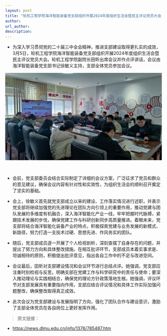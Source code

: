 ```yaml
---
layout: post
title: "轮机工程学院海洋智能装备党支部组织开展2024年度组织生活会暨民主评议党员大会"
author:  
url_author: 
description: 
---
```


- 为深入学习贯彻党的二十届三中全会精神，推进支部建设取得更扎实的成效，3月5日，轮机工程学院海洋智能装备党支部组织开展2024年度组织生活会暨民主评议党员大会。轮机工程学院副院长田昕出席会议并作点评讲话，会议由海洋智能装备党支部书记徐敏义主持，支部全体党员参加会议。

<img src="/lab_images/news/38.png" style="margin: 0 auto;width: 600px;margin-bottom: 30px;">

- 会前，党支部委员会结合实际制定了详细的会议方案，广泛征求了党员和群众的意见建议，确保会议内容有针对性和实效性，为组织生活会的顺利召开奠定了坚实的基础。

- 会上，徐敏义首先就党支部成立以来的建设、工作落实情况进行述职，并表示党支部将继续加强党的先进理论在团队方向引领上的重要作用，推动党建与团队发展的多维度有机融合，深入海洋智能化产业一线，牢牢把握时代脉搏，紧跟技术发展的步伐，确保党建工作与科研创新同步高质量推进。着眼未来，党支部将结合海洋智能化装备产业的特点，积极探索党建与业务发展的新模式、新路径，努力打造一支技术过硬、思想先进、作风务实的团队。

- 随后，党支部成员逐一开展了个人检视剖析，深刻查摆了自身存在的问题，并提出了努力方向和具体整改措施。在相互批评环节，支部成员本着实事求是、坦诚相待的原则，积极提出批评意见，指出各自工作中的不足与改进空间。

- 会议最后，田昕对支部建设情况和会议环节进行总结点评。她强调，党支部应注重时刻检视与反思，明确支部在党建工作与科学研究中的责任与使命；要深入推动理论与实践相结合，确保党的理论方针政策落地生根。她强调，评议环节对支部发展具有重要指向作用，支部应结合评议情况和具体工作实际加强问题整改，确保整改取得真正成效。

- 此次会议为党支部建设与发展指明了方向，强化了团队合作与建设意识，激励了支部全体党员在各自岗位上更好发挥作用。


> 原文链接：

- https://news.dlmu.edu.cn/info/1376/785487.htm

